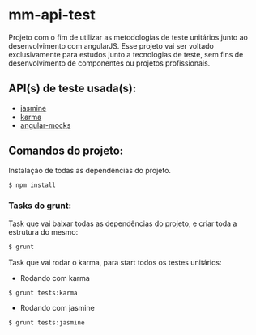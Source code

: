 # mm-api-test

Projeto com o fim de utilizar as metodologias de teste unitários junto ao desenvolvimento com angularJS.
Esse projeto vai ser voltado exclusivamente para estudos junto a tecnologias de teste, sem fins de desenvolvimento
de componentes ou projetos profissionais.

## API(s) de teste usada(s):

- [jasmine](http://jasmine.github.io/)
- [karma](https://karma-runner.github.io/0.13/index.html)
- [angular-mocks](https://github.com/angular/bower-angular-mocks)

## Comandos do projeto:

Instalação de todas as dependências do projeto.

```bash
$ npm install
```

### Tasks do grunt:

Task que vai baixar todas as dependências do projeto, e criar toda a estrutura do mesmo:

```bash
$ grunt
```

Task que vai rodar o karma, para start todos os testes unitários:

- Rodando com karma
```bash
$ grunt tests:karma
```
- Rodando com jasmine
```bash
$ grunt tests:jasmine
```




